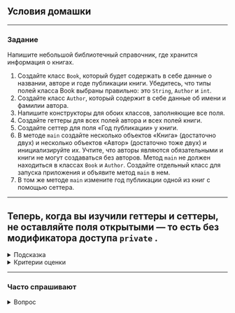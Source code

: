 ## Условия домашки

---
### Задание
Напишите небольшой библиотечный справочник, где хранится информация о книгах.

1. Создайте класс
```Book```, который будет содержать в себе данные о названии, авторе и годе публикации книги. Убедитесь, что типы полей класса Book выбраны правильно: это
```String```,
```Author``` и ```int```.
1. Создайте класс
```Author```, который содержит в себе данные об имени и фамилии автора.
1. Напишите конструкторы для обоих классов, заполняющие все поля.
1. Создайте геттеры для всех полей автора и всех полей книги.
1. Создайте сеттер для поля «Год публикации» у книги.
1. В методе
```main``` создайте несколько объектов «Книга» (достаточно двух) и несколько объектов «Автор» (достаточно тоже двух) и инициализируйте их. Учтите, что авторы являются обязательными и книги не могут создаваться без авторов.
Метод
```main``` не должен находиться в классах
```Book``` и ```Author```.
Создайте отдельный класс для запуска приложения и объявите метод ```main```
в нем.
1. В том же методе
```main```
измените год публикации одной из книг с помощью сеттера.
---
Теперь, когда вы изучили геттеры и сеттеры, не оставляйте поля открытыми — то есть без модификатора доступа
```private```
.
---
<details>
  <summary>Подсказка</summary>

При вызове переменных с объектом в методе
main
сначала вызовите переменную ```Author```, а уже после — переменную
```Book```. Это нужно, чтобы при записи имени переменной
```Author```
в значение переменной
```Book```
не возникало ошибки.
</details>
<details>
  <summary>Критерии оценки</summary>

- Классы созданы корректно через конструктор.
- Поля созданы корректно.
- Использованы корректные имена и типы.
- Классы имеют все необходимые геттеры и сеттеры.
- Созданы объекты в методе
```main```.
</details>

---
### Часто спрашивают
<details>
  <summary>Вопрос</summary>

Есть ли разница между созданием класса как отдельного файла через левую панель
```project```
→
```new```
→
```java class```
(и тогда класс открывается в отдельной вкладке IDEA) и простым написанием через
```public class```
в уже созданном классе с
```homework8```?
<details>
  <summary>Ответ</summary>

Разница есть. Когда класс создается не через
```new```
→
```java class```, то создается внутренний класс. Нам пока не подходит и не нужен этот функционал.
</details>
</details>